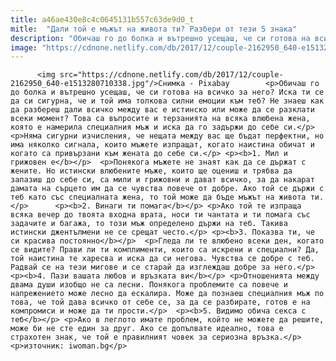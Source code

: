 ```yaml
---
title: a46ae430e8c4c0645131b557c63de9d0_t
mitle:  "Дали той е мъжът на живота ти? Разбери от тези 5 знака"
description: "Обичаш го до болка и вътрешно усещаш, че си готова на всичко за него? Иска ти се да си сигурна, че и той има толкова силни емоции към теб? Не знаеш как да разбереш дали всичко между вас е истинско или може да се разклати всеки момент? Това са въпросите и терзанията на всяка влюбена …"
image: "https://cdnone.netlify.com/db/2017/12/couple-2162950_640-e1513280710338.jpg"
---
```


          <img src="https://cdnone.netlify.com/db/2017/12/couple-2162950_640-e1513280710338.jpg"/>Снимка - Pixabay        <p>Обичаш го до болка и вътрешно усещаш, че си готова на всичко за него? Иска ти се да си сигурна, че и той има толкова силни емоции към теб? Не знаеш как да разбереш дали всичко между вас е истинско или може да се разклати всеки момент? Това са въпросите и терзанията на всяка влюбена жена, която е намерила специалния мъж и иска да го задържи до себе си.</p>  <p>Няма сигурни изчисления, че нещата между вас ще бъдат перфектни, но има няколко сигнала, които мъжете изпращат, когато наистина обичат и когато са привързани към жената до себе си.</p> <p><b>1. Мил и грижовен е</b></p>  <p>Понякога мъжете не знаят как да се държат с жените. Но истински влюбените мъже, които ще оцениш и трябва да запазиш до себе си, са мили и грижовни и дават всичко, за да накарат дамата на сърцето им да се чувства повече от добре. Ако той се държи с теб като със специалната жена, то той може да бъде мъжът на живота ти.</p>      <p><b>2. Винаги ти помага</b></p> <p>Ако той те изпраща всяка вечер до твоята входна врата, носи ти чантата и ти помага със задачите и багажа, то този мъж определено държи на теб. Такива истински джентълмени не се срещат често.</p> <p><b>3. Показва ти, че си красива постоянно</b></p>  <p>Гледа ли те влюбено всеки ден, когато се видите? Прави ли ти комплименти, които са искрени и специални? Да, той наистина те харесва и иска да си негова. Чувства се добре с теб. Радвай се на тези мигове и се старай да изглеждаш добре за него.</p>     <p><b>4. Пази вашата любов и връзката ви</b></p> <p>Отношенията между двама души изобщо не са лесни. Понякога проблемите са повече и напрежението може лесно да ескалира. Може да познаеш специалния мъж по това, че той дава всичко от себе се, за да се разбирате, готов е на компромиси и може да ти прости.</p>  <p><b>5. Видимо обича секса с теб</b></p> <p>Ако в леглото имате проблем, който не можете да решите, може би не сте един за друг. Ако се допълвате идеално, това е страхотен знак, че той е правилният човек за сериозна връзка.</p> <p>източник: iwoman.bg</p> 